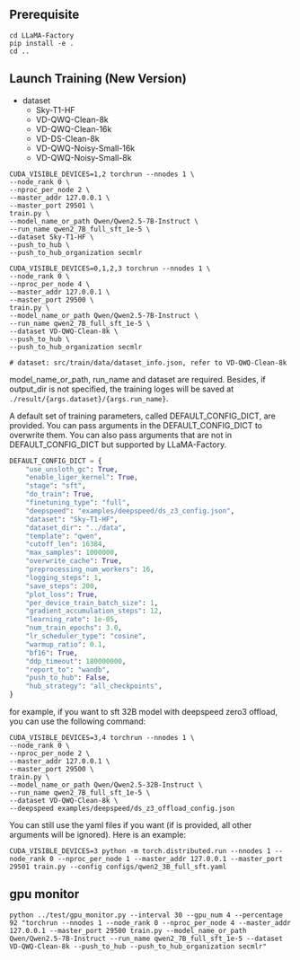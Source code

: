 ## Prerequisite

```shell
cd LLaMA-Factory
pip install -e .
cd ..
```

## Launch Training (New Version)

- dataset
    - Sky-T1-HF
    - VD-QWQ-Clean-8k
    - VD-QWQ-Clean-16k
    - VD-DS-Clean-8k
    - VD-QWQ-Noisy-Small-16k
    - VD-QWQ-Noisy-Small-8k

```shell
CUDA_VISIBLE_DEVICES=1,2 torchrun --nnodes 1 \
--node_rank 0 \
--nproc_per_node 2 \
--master_addr 127.0.0.1 \
--master_port 29501 \
train.py \
--model_name_or_path Qwen/Qwen2.5-7B-Instruct \
--run_name qwen2_7B_full_sft_1e-5 \
--dataset Sky-T1-HF \
--push_to_hub \
--push_to_hub_organization secmlr

CUDA_VISIBLE_DEVICES=0,1,2,3 torchrun --nnodes 1 \
--node_rank 0 \
--nproc_per_node 4 \
--master_addr 127.0.0.1 \
--master_port 29500 \
train.py \
--model_name_or_path Qwen/Qwen2.5-7B-Instruct \
--run_name qwen2_7B_full_sft_1e-5 \
--dataset VD-QWQ-Clean-8k \
--push_to_hub \
--push_to_hub_organization secmlr

# dataset: src/train/data/dataset_info.json, refer to VD-QWQ-Clean-8k
```

model_name_or_path, run_name and dataset are required. Besides, if output_dir is not specified, the training loges will
be saved at `./result/{args.dataset}/{args.run_name}`.

A default set of training parameters, called DEFAULT_CONFIG_DICT, are provided. You can pass arguments in the
DEFAULT_CONFIG_DICT to overwrite them. You can also pass arguments that are not in DEFAULT_CONFIG_DICT but supported by
LLaMA-Factory.

```python
DEFAULT_CONFIG_DICT = {
    "use_unsloth_gc": True,
    "enable_liger_kernel": True,
    "stage": "sft",
    "do_train": True,
    "finetuning_type": "full",
    "deepspeed": "examples/deepspeed/ds_z3_config.json",
    "dataset": "Sky-T1-HF",
    "dataset_dir": "../data",
    "template": "qwen",
    "cutoff_len": 16384,
    "max_samples": 1000000,
    "overwrite_cache": True,
    "preprocessing_num_workers": 16,
    "logging_steps": 1,
    "save_steps": 200,
    "plot_loss": True,
    "per_device_train_batch_size": 1,
    "gradient_accumulation_steps": 12,
    "learning_rate": 1e-05,
    "num_train_epochs": 3.0,
    "lr_scheduler_type": "cosine",
    "warmup_ratio": 0.1,
    "bf16": True,
    "ddp_timeout": 180000000,
    "report_to": "wandb",
    "push_to_hub": False,
    "hub_strategy": "all_checkpoints",
}
```

for example, if you want to sft 32B model with deepspeed zero3 offload, you can use the following command:

```shell
CUDA_VISIBLE_DEVICES=3,4 torchrun --nnodes 1 \
--node_rank 0 \
--nproc_per_node 2 \
--master_addr 127.0.0.1 \
--master_port 29500 \
train.py \
--model_name_or_path Qwen/Qwen2.5-32B-Instruct \
--run_name qwen2_7B_full_sft_1e-5 \
--dataset VD-QWQ-Clean-8k \
--deepspeed examples/deepspeed/ds_z3_offload_config.json
```

You can still use the yaml files if you want (if is provided, all other arguments will be ignored). Here is an example:

```shell
CUDA_VISIBLE_DEVICES=3 python -m torch.distributed.run --nnodes 1 --node_rank 0 --nproc_per_node 1 --master_addr 127.0.0.1 --master_port 29501 train.py --config configs/qwen2_3B_full_sft.yaml
```

## gpu monitor

```shell
python ../test/gpu_monitor.py --interval 30 --gpu_num 4 --percentage 92 "torchrun --nnodes 1 --node_rank 0 --nproc_per_node 4 --master_addr 127.0.0.1 --master_port 29500 train.py --model_name_or_path Qwen/Qwen2.5-7B-Instruct --run_name qwen2_7B_full_sft_1e-5 --dataset VD-QWQ-Clean-8k --push_to_hub --push_to_hub_organization secmlr"
```
